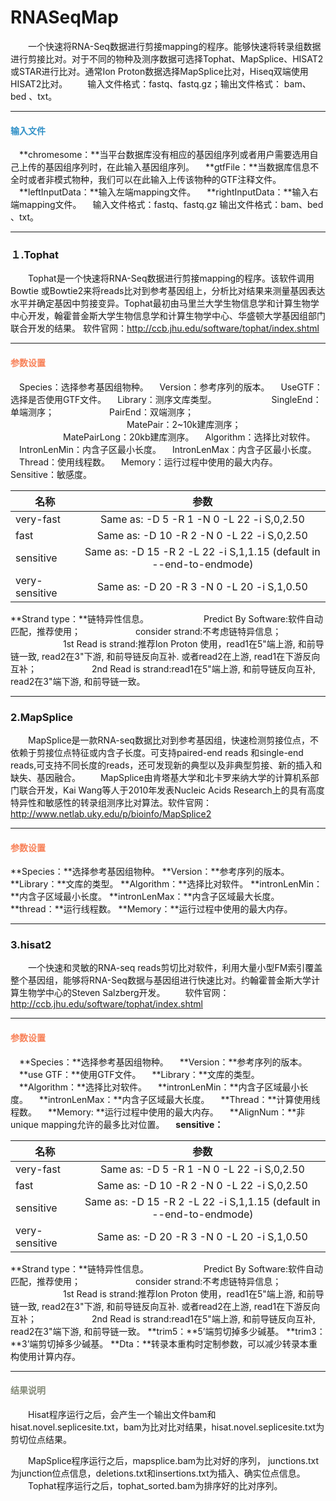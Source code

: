# RNASeqMap
　　一个快速将RNA-Seq数据进行剪接mapping的程序。能够快速将转录组数据进行剪接比对。对于不同的物种及测序数据可选择Tophat、MapSplice、HISAT2或STAR进行比对。通常Ion Proton数据选择MapSplice比对，Hiseq双端使用HISAT2比对。
　　输入文件格式：fastq、fastq.gz；输出文件格式： bam、bed 、txt。

****
#### **<i class="fa fa-dot-circle-o" aria-hidden="true" style="color:#3090C7"></i><span style="color:#3090C7"> 输入文件**
　**chromesome：**当平台数据库没有相应的基因组序列或者用户需要选用自己上传的基因组序列时，在此输入基因组序列。
　**gtfFile：**当数据库信息不全时或者非模式物种，我们可以在此输入上传该物种的GTF注释文件。
　**leftInputData：**输入左端mapping文件。
　**rightInputData：**输入右端mapping文件。
 　输入文件格式：fastq、fastq.gz   输出文件格式：bam、bed 、txt。

****
### １.Tophat 
　　Tophat是一个快速将RNA-Seq数据进行剪接mapping的程序。该软件调用Bowtie 或Bowtie2来将reads比对到参考基因组上，分析比对结果来测量基因表达水平并确定基因中剪接变异。Tophat最初由马里兰大学生物信息学和计算生物学中心开发，翰霍普金斯大学生物信息学和计算生物学中心、华盛顿大学基因组部门联合开发的结果。
软件官网：http://ccb.jhu.edu/software/tophat/index.shtml
****
#### **<i class="fa fa-cog" aria-hidden="true" style="color:#F88158"></i> <span style="color:#F88158">参数设置**
　<label id='species'>Species：</label>选择参考基因组物种。
　<label id='speciesVersion'>Version：</label>参考序列的版本。
　<label id='useGTF'>UseGTF：</label>选择是否使用GTF文件。
　<label id='library'>Library：</label>测序文库类型。
　　　　　　SingleEnd：单端测序；
　　　　　　PairEnd：双端测序； 　　　　　　　
　　　　　　MatePair：2~10k建库测序；
　　　　　　MatePairLong：20kb建库测序。
　<label id='algorithm'>Algorithm：</label>选择比对软件。
　<label id='intronLenMin'>IntronLenMin：</label>内含子区最小长度。
　<label id='intronLenMax'>IntronLenMax：</label>内含子区最小长度。
　<label id='thread'>Thread：</label>使用线程数。
　<label id='memory'>Memory：</label>运行过程中使用的最大内存。
　<label id='sensitive'>Sensitive：</label>敏感度。

| 名称        | 参数   |  
| --------   | :-----:  |
| very-fast        | Same as: -D 5 -R 1 -N 0 -L 22 -i S,0,2.50   | 
| fast     | Same as: -D 10 -R 2 -N 0 -L 22 -i S,0,2.50 | 
| sensitive        |   Same as: -D 15 -R 2 -L 22 -i S,1,1.15 (default in --end-to-endmode)   | 
| very-sensitive        |   Same as: -D 20 -R 3 -N 0 -L 20 -i S,1,0.50   | 
**Strand type：**链特异性信息。
　　　　　　Predict By Software:软件自动匹配，推荐使用；
　　　　　　consider strand:不考虑链特异信息；
　　　　　　1st Read is strand:推荐Ion Proton 使用，read1在5"端上游, 和前导链一致, read2在3"下游, 和前导链反向互补. 或者read2在上游, read1在下游反向互补；
　　　　　　2nd Read is strand:read1在5"端上游, 和前导链反向互补, read2在3"端下游, 和前导链一致。

****
### 2.MapSplice
　　MapSplice是一款RNA-seq数据比对到参考基因组，快速检测剪接位点，不依赖于剪接位点特征或内含子长度。可支持paired-end reads 和single-end reads,可支持不同长度的reads，还可发现新的典型以及非典型剪接、新的插入和缺失、基因融合。
　　MapSplice由肯塔基大学和北卡罗来纳大学的计算机系部门联合开发，Kai Wang等人于2010年发表Nucleic Acids Research上的具有高度特异性和敏感性的转录组测序比对算法。软件官网：http://www.netlab.uky.edu/p/bioinfo/MapSplice2
****
#### **<i class="fa fa-cog" aria-hidden="true" style="color:#F88158"></i> <span style="color:#F88158">参数设置**
**Species：**选择参考基因组物种。
**Version：**参考序列的版本。
**Library：**文库的类型。
**Algorithm：**选择比对软件。
**intronLenMin：**内含子区域最小长度。
**intronLenMax：**内含子区域最大长度。
**thread：**运行线程数。
**Memory：**运行过程中使用的最大内存。

****
### 3.hisat2
　　一个快速和灵敏的RNA-seq reads剪切比对软件，利用大量小型FM索引覆盖整个基因组，能够将RNA-Seq数据与基因组进行快速比对。约翰霍普金斯大学计算生物学中心的Steven Salzberg开发。
　　软件官网：http://ccb.jhu.edu/software/tophat/index.shtml
****
#### **<i class="fa fa-cog" aria-hidden="true" style="color:#F88158"></i> <span style="color:#F88158">参数设置**
　**Species：**选择参考基因组物种。
　**Version：**参考序列的版本。
　**use GTF：**使用GTF文件。
　**Library：**文库的类型。
　**Algorithm：**选择比对软件。
　**intronLenMin：**内含子区域最小长度。
　**intronLenMax：**内含子区域最大长度。
　**Thread：**计算使用线程数。
　**Memory: **运行过程中使用的最大内存。
　**AlignNum：**非unique mapping允许的最多比对位置。
　**sensitive：**

| 名称        | 参数   |  
| --------   | :-----:  |
| very-fast        | Same as: -D 5 -R 1 -N 0 -L 22 -i S,0,2.50   | 
| fast     | Same as: -D 10 -R 2 -N 0 -L 22 -i S,0,2.50 | 
| sensitive        |   Same as: -D 15 -R 2 -L 22 -i S,1,1.15 (default in --end-to-endmode)   | 
| very-sensitive        |   Same as: -D 20 -R 3 -N 0 -L 20 -i S,1,0.50   | 
**Strand type：**链特异性信息。
　　　　　　Predict By Software:软件自动匹配，推荐使用；
　　　　　　consider strand:不考虑链特异信息；
　　　　　　1st Read is strand:推荐Ion Proton 使用，read1在5"端上游, 和前导链一致, read2在3"下游, 和前导链反向互补. 或者read2在上游, read1在下游反向互补；
　　　　　　2nd Read is strand:read1在5"端上游, 和前导链反向互补, read2在3"端下游, 和前导链一致。
**trim5：**5’端剪切掉多少碱基。
**trim3：**3’端剪切掉多少碱基。
**Dta：**转录本重构时定制参数，可以减少转录本重构使用计算内存。

****
#### **<i class="fa fa-file-text" aria-hidden="true" style="color:#848b79"></i><span style="color:#848b79"> 结果说明**
　　Hisat程序运行之后，会产生一个输出文件bam和hisat.novel.seplicesite.txt，bam为比对比对结果，hisat.novel.seplicesite.txt为剪切位点结果。
<div style="text-align:center">
<img data-src="1.png" width="750px"  ></img>
</div>
　　MapSplice程序运行之后，mapsplice.bam为比对好的序列， junctions.txt为junction位点信息，deletions.txt和insertions.txt为插入、确实位点信息。
<div style="text-align:center">
<img data-src="2.png" width="750px" ></img>
</div>
　　Tophat程序运行之后，tophat_sorted.bam为排序好的比对序列。
<div style="text-align:center">
<img data-src="3.png" width="750px" ></img>
</div>
